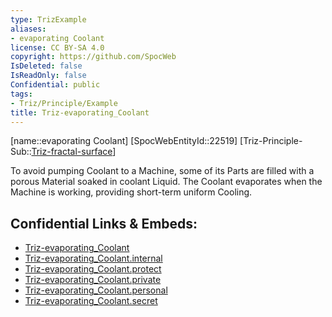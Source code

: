 ```yaml
---
type: TrizExample
aliases:
- evaporating Coolant
license: CC BY-SA 4.0
copyright: https://github.com/SpocWeb
IsDeleted: false
IsReadOnly: false
Confidential: public
tags: 
- Triz/Principle/Example
title: Triz-evaporating_Coolant
---
```

[name::evaporating Coolant]
[SpocWebEntityId::22519]
[Triz-Principle-Sub::[Triz-fractal-surface](tech/Triz/Sub/Triz-fractal-surface.md)]

To avoid pumping Coolant to a Machine, some of its Parts are filled with a porous Material soaked in coolant Liquid. The Coolant evaporates when the Machine is working, providing short-term uniform Cooling.

## Confidential Links & Embeds: 
- [Triz-evaporating_Coolant](../../../../_public/tech/Triz/Example/Triz-evaporating_Coolant.md) 
- [Triz-evaporating_Coolant.internal](../../../../_internal/tech/Triz/Example/Triz-evaporating_Coolant.internal.md) 
- [Triz-evaporating_Coolant.protect](../../../../_protect/tech/Triz/Example/Triz-evaporating_Coolant.protect.md) 
- [Triz-evaporating_Coolant.private](../../../../_private/tech/Triz/Example/Triz-evaporating_Coolant.private.md) 
- [Triz-evaporating_Coolant.personal](../../../../_personal/tech/Triz/Example/Triz-evaporating_Coolant.personal.md) 
- [Triz-evaporating_Coolant.secret](../../../../_secret/tech/Triz/Example/Triz-evaporating_Coolant.secret.md) 
